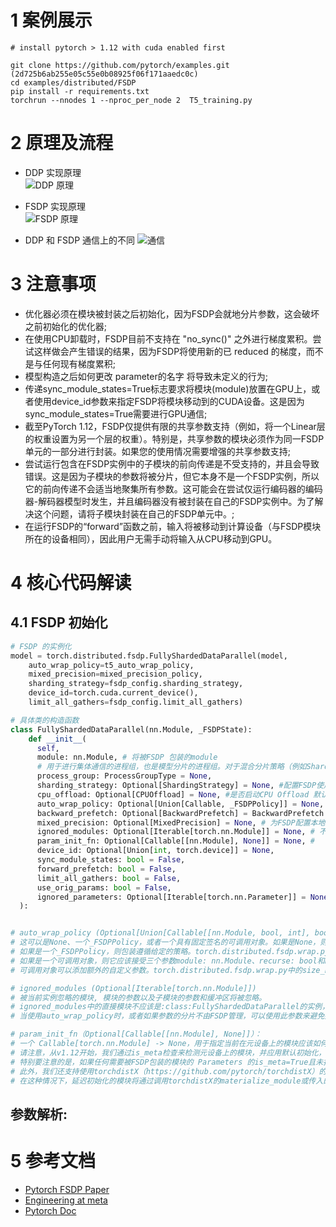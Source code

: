 # 1 案例展示
```shell
# install pytorch > 1.12 with cuda enabled first

git clone https://github.com/pytorch/examples.git (2d725b6ab255e05c55e0b08925f06f171aaedc0c)
cd examples/distributed/FSDP
pip install -r requirements.txt
torchrun --nnodes 1 --nproc_per_node 2  T5_training.py

```

# 2 原理及流程
- DDP 实现原理 <br>
![DDP 原理](https://engineering.fb.com/wp-content/uploads/2021/07/FSDP-Graph-2.png)

- FSDP 实现原理 <br>
![FSDP 原理](https://engineering.fb.com/wp-content/uploads/2021/07/FSDP-Graph-2.png)

- DDP 和 FSDP 通信上的不同
![通信](https://engineering.fb.com/wp-content/uploads/2021/07/FSDP-graph-2a.png)

# 3 注意事项
- 优化器必须在模块被封装之后初始化，因为FSDP会就地分片参数，这会破坏之前初始化的优化器;
- 在使用CPU卸载时，FSDP目前不支持在 "no_sync()" 之外进行梯度累积。尝试这样做会产生错误的结果，因为FSDP将使用新的已 reduced 的梯度，而不是与任何现有梯度累积;
- 模型构造之后如何更改 parameter的名字 将导致未定义的行为;
- 传递sync_module_states=True标志要求将模块(module)放置在GPU上，或者使用device_id参数来指定FSDP将模块移动到的CUDA设备。这是因为sync_module_states=True需要进行GPU通信;
- 截至PyTorch 1.12，FSDP仅提供有限的共享参数支持（例如，将一个Linear层的权重设置为另一个层的权重）。特别是，共享参数的模块必须作为同一FSDP单元的一部分进行封装。如果您的使用情况需要增强的共享参数支持;
- 尝试运行包含在FSDP实例中的子模块的前向传递是不受支持的，并且会导致错误。这是因为子模块的参数将被分片，但它本身不是一个FSDP实例，所以它的前向传递不会适当地聚集所有参数。这可能会在尝试仅运行编码器的编码器-解码器模型时发生，并且编码器没有被封装在自己的FSDP实例中。为了解决这个问题，请将子模块封装在自己的FSDP单元中。;
- 在运行FSDP的“forward”函数之前，输入将被移动到计算设备（与FSDP模块所在的设备相同），因此用户无需手动将输入从CPU移动到GPU。

# 4 核心代码解读
## 4.1 FSDP 初始化
```python
# FSDP 的实例化
model = torch.distributed.fsdp.FullyShardedDataParallel(model,
    auto_wrap_policy=t5_auto_wrap_policy,
    mixed_precision=mixed_precision_policy,
    sharding_strategy=fsdp_config.sharding_strategy,
    device_id=torch.cuda.current_device(),
    limit_all_gathers=fsdp_config.limit_all_gathers)

# 具体类的构造函数
class FullyShardedDataParallel(nn.Module, _FSDPState):
    def __init__(
      self,
      module: nn.Module, # 将被FSDP 包装的module
      # 用于进行集体通信的进程组，也是模型分片的进程组。对于混合分片策略（例如ShardingStrategy.HYBRID_SHARD），用户可以传入一个包含表示要进行分片和复制的进程组的元组。
      process_group: ProcessGroupType = None, 
      sharding_strategy: Optional[ShardingStrategy] = None, #配置FSDP使用的分片策略，在内存节省和通信开销之间做出权衡
      cpu_offload: Optional[CPUOffload] = None, #是否启动CPU Offload 默认 None
      auto_wrap_policy: Optional[Union[Callable, _FSDPPolicy]] = None,
      backward_prefetch: Optional[BackwardPrefetch] = BackwardPrefetch.BACKWARD_PRE, # 明确配置 all-gather 操作的反向预取。
      mixed_precision: Optional[MixedPrecision] = None, # 为FSDP配置本地混合精度。可以设置参数、缓冲区和梯度reduce的数据类型。
      ignored_modules: Optional[Iterable[torch.nn.Module]] = None, # 不进行分片的模块
      param_init_fn: Optional[Callable[[nn.Module], None]] = None, # 
      device_id: Optional[Union[int, torch.device]] = None,
      sync_module_states: bool = False,
      forward_prefetch: bool = False,
      limit_all_gathers: bool = False,
      use_orig_params: bool = False,
      ignored_parameters: Optional[Iterable[torch.nn.Parameter]] = None,
  ):


# auto_wrap_policy (Optional[Union[Callable[[nn.Module, bool, int], bool], _FSDPPolicy]]):<br>
# 这可以是None、一个_FSDPPolicy，或者一个具有固定签名的可调用对象。如果是None，则module将只被一个顶层的FSDP实例包装，没有任何嵌套包装。
# 如果是一个_FSDPPolicy，则包装遵循给定的策略。torch.distributed.fsdp.wrap.py中的ModuleWrapPolicy是一个示例。
# 如果是一个可调用对象，则它应该接受三个参数module: nn.Module、recurse: bool和nonwrapped_numel: int，并返回一个bool值，指定当recurse=False时是否应该包装传入的module，或者如果recurse=True时遍历应该继续下去。
# 可调用对象可以添加额外的自定义参数。torch.distributed.fsdp.wrap.py中的size_based_auto_wrap_policy是一个示例可调用对象，它在其子树中的参数超过100M个元素时包装一个模块。一个好的做法是在包装后打印模型，并根据需要进行调整。

# ignored_modules (Optional[Iterable[torch.nn.Module]])
# 被当前实例忽略的模块, 模块的参数以及子模块的参数和缓冲区将被忽略。
# ignored_modules中的直接模块不应该是:class:FullyShardedDataParallel的实例，如果已经构建的子模块是:class:FullyShardedDataParallel的实例并且嵌套在这个实例下面，那么它们将不会被忽略。
# 当使用auto_wrap_policy时，或者如果参数的分片不由FSDP管理，可以使用此参数来避免按模块粒度分片特定的参数。

# param_init_fn（Optional[Callable[[nn.Module], None]]）：
# 一个 Callable[torch.nn.Module] -> None，用于指定当前在元设备上的模块应该如何初始化到实际设备上.
# 请注意，从v1.12开始，我们通过is_meta检查来检测元设备上的模块，并应用默认初始化，如果未指定param_init_fn, 则在传入的nn.Module上调用reset_parameters方法，否则我们运行param_init_fn来初始化传入的nn.Module。
# 特别要注意的是，如果任何需要被FSDP包装的模块的 Parameters 的is_meta=True且未指定param_init_fn，我们假设您的模块正确实现了reset_parameters()，否则会抛出错误。
# 此外，我们还支持使用torchdistX（https://github.com/pytorch/torchdistX）的``deferred_init`` API初始化的模块。
# 在这种情况下，延迟初始化的模块将通过调用torchdistX的materialize_module或传入的param_init_fn（如果不为None）来进行默认初始化。同一个Callable被应用于初始化所有的元模块。请注意，在进行任何FSDP分片逻辑之前，将应用此初始化函数。

```

**参数解析:** <br>
- 


# 5 参考文档
- [Pytorch FSDP Paper](https://arxiv.org/pdf/2304.11277.pdf)
- [Engineering at meta](https://engineering.fb.com/2021/07/15/open-source/fsdp/)
- [Pytorch Doc](https://pytorch.org/blog/introducing-pytorch-fully-sharded-data-parallel-api/)

